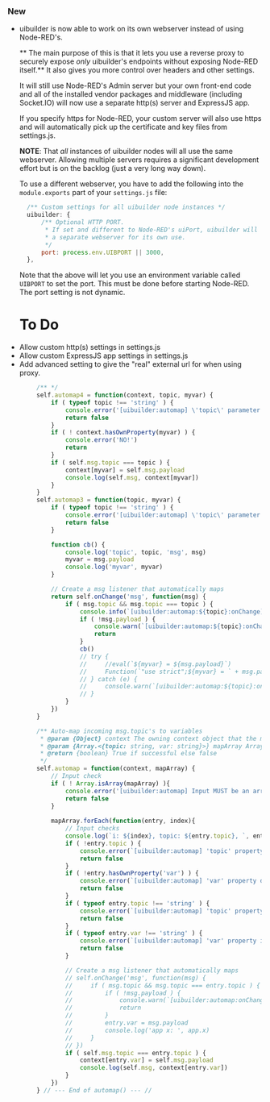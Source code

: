 ### New

- uibuilder is now able to work on its own webserver instead of using Node-RED's.

  ** The main purpose of this is that it lets you use a reverse proxy to securely expose _only_ uibuilder's endpoints without exposing Node-RED itself.** It also gives you more control over headers and other settings.

  It will still use Node-RED's Admin server but your own front-end code and all of the installed vendor packages and middleware (including Socket.IO) will now use a separate http(s) server and ExpressJS app.

  If you specify https for Node-RED, your custom server will also use https and will automatically pick up the certificate and key files from settings.js.

  **NOTE**: That _all_ instances of uibuilder nodes will all use the same webserver. Allowing multiple servers requires a significant development effort but is on the backlog (just a very long way down).

  To use a different webserver, you have to add the following into the `module.exports` part of your `settings.js` file:

  ```javascript
    /** Custom settings for all uibuilder node instances */
    uibuilder: {
        /** Optional HTTP PORT. 
         * If set and different to Node-RED's uiPort, uibuilder will create
         * a separate webserver for its own use.
         */
        port: process.env.UIBPORT || 3000,
    },
  ```

  Note that the above will let you use an environment variable called `UIBPORT` to set the port. This must be done before starting Node-RED. The port setting is not dynamic.


  # To Do

* Allow custom http(s) settings in settings.js
* Allow custom ExpressJS app settings in settings.js
* Add advanced setting to give the "real" external url for when using proxy.


```js
        /** */
        self.automap4 = function(context, topic, myvar) {
            if ( typeof topic !== 'string' ) {
                console.error('[uibuilder:automap] \'topic\' parameter is not a string. MAPPING NOT APPLIED FOR THIS ENTRY.')
                return false
            }
            if ( ! context.hasOwnProperty(myvar) ) {
                console.error('NO!')
                return
            }
            if ( self.msg.topic === topic ) {
                context[myvar] = self.msg.payload
                console.log(self.msg, context[myvar])
            }
        }
        self.automap3 = function(topic, myvar) {
            if ( typeof topic !== 'string' ) {
                console.error('[uibuilder:automap] \'topic\' parameter is not a string. MAPPING NOT APPLIED FOR THIS ENTRY.')
                return false
            }

            function cb() {
                console.log('topic', topic, 'msg', msg)
                myvar = msg.payload
                console.log('myvar', myvar)
            }

            // Create a msg listener that automatically maps
            return self.onChange('msg', function(msg) {
                if ( msg.topic && msg.topic === topic ) {
                    console.info(`[uibuilder:automap:${topic}:onChange] `, msg)
                    if ( !msg.payload ) {
                        console.warn(`[uibuilder:automap:${topic}:onChange] Incoming msg does not contain a 'payload', cannot assign value.`)
                        return
                    }
                    cb()
                    // try {
                    //     //eval(`${myvar} = ${msg.payload}`)
                    //     Function(`"use strict";${myvar} = ` + msg.payload)();
                    // } catch (e) {
                    //     console.warn(`[uibuilder:automap:${topic}:onChange] Could not assign value. ${e.message}`)
                    // }
                }
            })
        }

        /** Auto-map incoming msg.topic's to variables
         * @param {Object} context The owning context object that the map will be applied to. e.g. a Vue app object or `window` for global vars.
         * @param {Array.<{topic: string, var: string}>} mapArray Array of mapping objects
         * @return {boolean} True if successful else false
         */
        self.automap = function(context, mapArray) {
            // Input check
            if ( ! Array.isArray(mapArray) ){
                console.error('[uibuilder:automap] Input MUST be an array of mapping objects. MAPPING NOT APPLIED')
                return false
            }
            
            mapArray.forEach(function(entry, index){
                // Input checks
                console.log(`i: ${index}, topic: ${entry.topic}, `, entry.var)
                if ( !entry.topic ) {
                    console.error(`[uibuilder:automap] 'topic' property does not exist for map array entry #${index+1}. MAPPING NOT APPLIED FOR THIS ENTRY.`)
                    return false
                }
                if ( !entry.hasOwnProperty('var') ) {
                    console.error(`[uibuilder:automap] 'var' property does not exist for map array entry #${index+1}. MAPPING NOT APPLIED FOR THIS ENTRY.`)
                    return false
                }
                if ( typeof entry.topic !== 'string' ) {
                    console.error(`[uibuilder:automap] 'topic' property is not a string map array entry #${index+1}. MAPPING NOT APPLIED FOR THIS ENTRY.`)
                    return false
                }
                if ( typeof entry.var !== 'string' ) {
                    console.error(`[uibuilder:automap] 'var' property is not a string map array entry #${index+1}. MAPPING NOT APPLIED FOR THIS ENTRY.`)
                    return false
                }

                // Create a msg listener that automatically maps
                // self.onChange('msg', function(msg) {
                //     if ( msg.topic && msg.topic === entry.topic ) {
                //         if ( !msg.payload ) {
                //             console.warn(`[uibuilder:automap:onChange:${index+1}:${entry.topic}] Incoming msg does not contain a 'payload', cannot assign value.`)
                //             return
                //         }
                //         entry.var = msg.payload
                //         console.log('app x: ', app.x)
                //     }
                // })
                if ( self.msg.topic === entry.topic ) {
                    context[entry.var] = self.msg.payload
                    console.log(self.msg, context[entry.var])
                }
            })
        } // --- End of automap() --- //

```